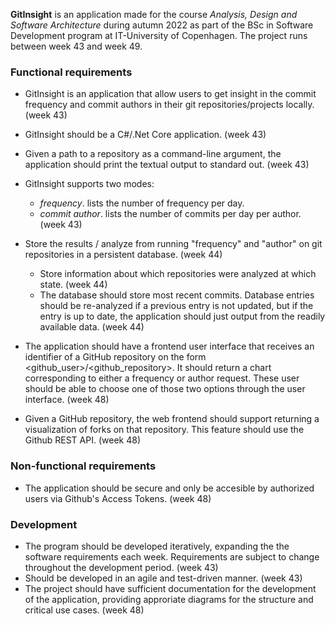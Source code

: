 **GitInsight**  is an application made for the course *Analysis, Design and Software Architecture* during autumn 2022 as part of the BSc in Software Development program at IT-University of Copenhagen. The project runs between week 43 and week 49. 

### Functional requirements

* GitInsight is an application that allow users to get insight in the commit frequency and commit authors in their git repositories/projects locally. (week 43) 
*  GitInsight should be a C#/.Net Core application. (week 43)
* Given a path to a repository as a command-line argument, the application should print the textual output to standard out.  (week 43)
* GitInsight supports two modes: 
    * *frequency*. lists the number of frequency per day. 
    * *commit author*. lists the number of commits per day per author.  (week 43)

* Store the results / analyze from running "frequency" and "author" on git repositories in a persistent database. (week 44)
   * Store information about which repositories were analyzed at which state. (week 44)
   *  The database should store most recent commits. Database entries should be re-analyzed if a previous entry is not updated, but if the entry is up to date, the      application should just output from the readily available data. (week 44)

* The application should have a frontend user interface that receives an identifier of a GitHub repository on the form <github_user>/<github_repository>. It should return a  chart corresponding to either a frequency or author request. These user should be able to choose one of those two options through the user interface. (week 48)

* Given a GitHub repository, the web frontend should support returning a visualization of forks on that repository.  This feature should use the Github REST API. (week 48)



### Non-functional requirements 

* The application should be secure and only be accesible by authorized users via Github's Access Tokens. (week 48)

### Development
* The program should be developed iteratively, expanding the the software requirements each week. Requirements are subject to change throughout the development period. (week 43)
* Should be developed in an agile and test-driven manner. (week 43)
* The project should have sufficient documentation for the development of the application, providing approriate diagrams for the structure and critical use cases.  (week 48)

